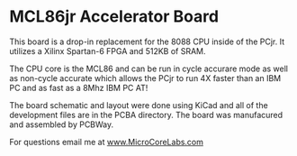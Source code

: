 # MCL86jr Accelerator Board

This board is a drop-in replacement for the 8088 CPU inside of the PCjr.  It utilizes a Xilinx Spartan-6 FPGA and 512KB of SRAM.

The CPU core is the MCL86 and can be run in cycle accurare mode as well as non-cycle accurate which allows the PCjr to run 4X faster than an IBM PC and as fast as a 8Mhz IBM PC AT!

The board schematic and layout were done using KiCad and all of the development files are in the PCBA directory. The board was manufacured and assembled by PCBWay.


       
For questions email me at www.MicroCoreLabs.com
